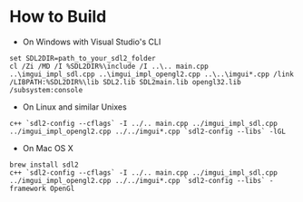 
# How to Build

- On Windows with Visual Studio's CLI

```
set SDL2DIR=path_to_your_sdl2_folder
cl /Zi /MD /I %SDL2DIR%\include /I ..\.. main.cpp ..\imgui_impl_sdl.cpp ..\imgui_impl_opengl2.cpp ..\..\imgui*.cpp /link /LIBPATH:%SDL2DIR%\lib SDL2.lib SDL2main.lib opengl32.lib /subsystem:console
```

- On Linux and similar Unixes

```
c++ `sdl2-config --cflags` -I ../.. main.cpp ../imgui_impl_sdl.cpp ../imgui_impl_opengl2.cpp ../../imgui*.cpp `sdl2-config --libs` -lGL
```

- On Mac OS X

```
brew install sdl2
c++ `sdl2-config --cflags` -I ../.. main.cpp ../imgui_impl_sdl.cpp ../imgui_impl_opengl2.cpp ../../imgui*.cpp `sdl2-config --libs` -framework OpenGl
```

